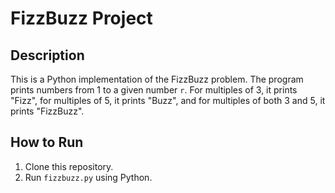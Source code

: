 # FizzBuzz Project

## Description
This is a Python implementation of the FizzBuzz problem.
The program prints numbers from 1 to a given number `r`. 
For multiples of 3, it prints "Fizz", for multiples of 5, it prints "Buzz", 
and for multiples of both 3 and 5, it prints "FizzBuzz".

## How to Run
1. Clone this repository.
2. Run `fizzbuzz.py` using Python.
